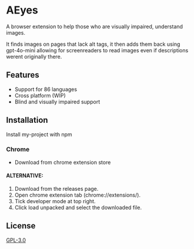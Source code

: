 # AEyes

A browser extension to help those who are visually impaired, understand images.

It finds images on pages that lack alt tags, it then adds them back using gpt-4o-mini allowing for screenreaders to read images even if descriptions werent originally there.

## Features

- Support for 86 languages
- Cross platform (WIP)
- Blind and visually impaired support

## Installation

Install my-project with npm

### Chrome

- Download from chrome extension store

#### ALTERNATIVE:

1. Download from the releases page.
2. Open chrome extension tab (chrome://extensions/).
3. Tick developer mode at top right.
4. Click load unpacked and select the downloaded file.

## License

[GPL-3.0](https://choosealicense.com/licenses/gpl-3.0/)
